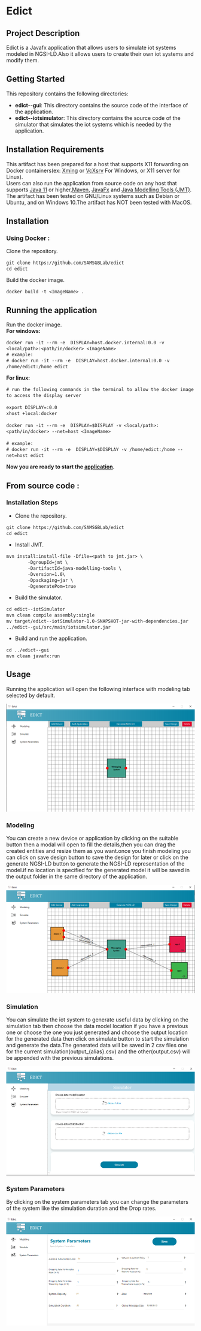 # Edict

## Project Description
Edict is a Javafx application that allows users to simulate iot systems modeled in NGSI-LD.Also it allows users to create their own iot systems and modify them.

## Getting Started
This repository contains the following directories:
* **edict--gui**: This directory contains the source code of the interface of the application.
* **edict--iotsimulator**: This directory contains the source code of the simulator that simulates the iot systems which is needed by the application.

## Installation Requirements
This artifact has been prepared for a host that supports X11 forwarding on Docker containers(ex: [Xming](https://sourceforge.net/projects/xming/) or [VcXsrv](https://sourceforge.net/projects/vcxsrv/) For Windows, or X11 server for Linux).<br>
Users can also run the application from source code on any host that supports [Java 11](https://www.oracle.com/java/technologies/javase-jdk11-downloads.html) or higher,[Maven](https://maven.apache.org/download.cgi), [JavaFx](https://gluonhq.com/products/javafx/) and [Java Modelling Tools (JMT)](http://sourceforge.net/projects/jmt/files/jmt/JMT-1.2.0/JMT-singlejar-1.2.0.jar/download).
The artifact has been tested on GNU/Linux systems such as Debian or Ubuntu, and on Windows 10.The artifact has NOT been tested with MacOS.
## Installation
### <B>Using Docker</B> :
Clone the repository.
```
git clone https://github.com/SAMSGBLab/edict 
cd edict
```
Build the docker image.
```
docker build -t <ImageName> .
```

## Running the application
Run the docker image.<br>
**For windows:**
```
docker run -it --rm -e  DISPLAY=host.docker.internal:0.0 -v <local/path>:<path/in/docker> <ImageName>
# example:
# docker run -it --rm -e  DISPLAY=host.docker.internal:0.0 -v /home/edict:/home edict
```
<B> For linux: </B>

```
# run the following commands in the terminal to allow the docker image to access the display server

export DISPLAY=:0.0
xhost +local:docker

docker run -it --rm -e  DISPLAY=$DISPLAY -v <local/path>:<path/in/docker> --net=host <ImageName>

# example:
# docker run -it --rm -e  DISPLAY=$DISPLAY -v /home/edict:/home --net=host edict

```
<B> Now you are ready to start the [application](#usage).</B>

## <B>From source code</B> :
### Installation Steps
- Clone the repository.
```
git clone https://github.com/SAMSGBLab/edict 
cd edict
```
- Install JMT.
```
mvn install:install-file -Dfile=<path to jmt.jar> \
        -DgroupId=jmt \
        -DartifactId=java-modelling-tools \
        -Dversion=1.0\
        -Dpackaging=jar \
        -DgeneratePom=true
```
- Build the simulator.
```
cd edict--iotSimulator
mvn clean compile assembly:single
mv target/edict--iotSimulator-1.0-SNAPSHOT-jar-with-dependencies.jar ../edict--gui/src/main/iotsimulator.jar
```
- Build and run the application.
```
cd ../edict--gui
mvn clean javafx:run
```

## Usage

Running the application will open the following interface with modeling tab selected by default.

![home screen](/images/homeEmpty.png)

### Modeling

You can create a new device or application by clicking on the suitable button  then a modal will open to fill the details,then you can drag the created entities and resize them as you want.once you finish modeling you can click on save design button to save the design for later or click on the generate NGSI-LD button to generate the NGSI-LD representation of the model.if no location is specified for the generated model it will be saved in the output folder in the same directory of the application.

![modeling screen](/images/modeling.png)

### Simulation

You can simulate the iot system to generate useful data by clicking on the simulation tab then choose the data model location if you have a previous one or choose the one you just generated and choose the output location for the generated data then click on simulate button to start the simulation and generate the data.The generated data will be saved in 2 csv files one for the current simulation(output_{alias}.csv) and the other(output.csv) will be appended with the previous simulations.


![simulation screen](/images/simulation.png)

### System Parameters
By clicking on the system parameters tab you can change the parameters of the system like the simulation duration and the Drop rates.

![system parameters screen](/images/systemParameters.png)



